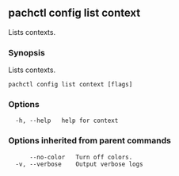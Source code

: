 ## pachctl config list context

Lists contexts.

### Synopsis

Lists contexts.

```
pachctl config list context [flags]
```

### Options

```
  -h, --help   help for context
```

### Options inherited from parent commands

```
      --no-color   Turn off colors.
  -v, --verbose    Output verbose logs
```

